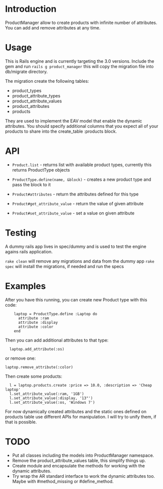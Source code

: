 # Introduction

ProductManager allow to create products with infinite number of attributes. You can add and remove attributes at any time.

# Usage

This is Rails engine and is currently targeting the 3.0 versions. Include the gem and run `rails g product_manager` this will
copy the migration file into db/migrate directory. 

The migration create the following tables:

* product_types
* product_attribute_types
* product_attribute_values
* product_attributes
* products

They are used to implement the EAV model that enable the dynamic attributes. You
should specify additional columns that you expect all of your products to share
into the create_table :products block.

# API

* `Product.list` - returns list with available product types, currently this returns ProductType objects
* `ProductType.define(name, &block)` - creates a new product type and pass the block to it

* `Product#attributes` - return the attributes defined for this type
* `Product#get_attribute_value` - return the value of given attribute
* `Product#set_attribute_value` - set a value on given attribute

# Testing

A dummy rails app lives in spec/dummy and is used to test the engine agains
rails application.

`rake clean` will remove any migrations and data from the dummy app
`rake spec` will install the migrations, if needed and run the specs

# Examples

After you have this running, you can create new Product type with this code:

        laptop = ProductType.define :Laptop do
          attribute :ram
          attribute :display
          attribute :color
        end

Then you can add additional attributes to that type:

      laptop.add_attribute(:os)

or remove one:

    laptop.remove_attribute(:color)

Then create some products:

      l = laptop.products.create :price => 10.0, :description => 'Cheap laptop'
      l.set_attribute_value(:ram, '1GB')
      l.set_attribute_value(:display, '13"')
      l.set_attribute_value(:os, 'Windows 7')

For now dynamically created attributes and the static ones defined on products table use different APIs for manipulation.
I will try to unify them, if that is possible.

# TODO

* Put all classes including the models into ProductManager namespace.
* Remove the product_attribute_values table, this simplify things up.
* Create module and encapsulate the methods for working with the dynamic
  attributes.
* Try wrap the AR standard interface to work the dynamic attributes too.
  Maybe with #method_missing or #define_method.
